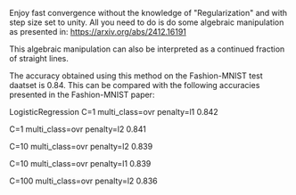Enjoy fast convergence without the knowledge of "Regularization" 
and with step size set to unity.
All you need to do is do some algebraic manipulation as presented in:
https://arxiv.org/abs/2412.16191

This algebraic manipulation can also be interpreted as a continued fraction of straight lines.

The accuracy obtained using this method on the Fashion-MNIST test daatset is 0.84.
This can be compared with the following accuracies presented in the Fashion-MNIST paper:

LogisticRegression 
C=1 multi_class=ovr penalty=l1 0.842 

C=1 multi_class=ovr penalty=l2 0.841

C=10 multi_class=ovr penalty=l2 0.839 

C=10 multi_class=ovr penalty=l1 0.839 

C=100 multi_class=ovr penalty=l2 0.836
